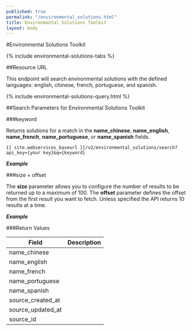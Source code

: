 ```yaml
---
published: true
permalink: "/environmental_solutions.html"
title: Environmental Solutions Toolkit
layout: body
---
```


#Environmental Solutions Toolkit

{% include environmental-solutions-tabs %}

##Resource URL

This endpoint will search environmental solutions with the defined languages: english, chinese, french, portuguese, and spanish.

{% include environmental-solutions-query.html %}

##Search Parameters for Environmental Solutions Toolkit

###keyword

Returns solutions for a match in the **name_chinese**, **name_english**, **name_french**, **name_portuguese**, or **name_spanish** fields.

    {{ site.webservices_baseurl }}/v2/environmental_solutions/search?api_key={your key}&q={keyword}

**_Example_**


###size + offset

The **size** parameter allows you to configure the number of results to be returned up to a maximum of 100. The **offset** parameter defines the offset from the first result you want to fetch. Unless specified the API returns 10 results at a time.

**_Example_**


###Return Values

| Field           | Description                                                     |
| --------------- | --------------------------------------------------------------- |
| name_chinese
| name_english
| name_french
| name_portuguese
| name_spanish
| source_created_at
| source_updated_at
| source_id
